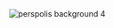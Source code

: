 <h2>


</h2>

![perspolis background 4](https://github.com/Electronic-Persian-Old-Library/.github/assets/74653444/a9f5954d-ce2f-4e27-8ff5-b51c57066347)
